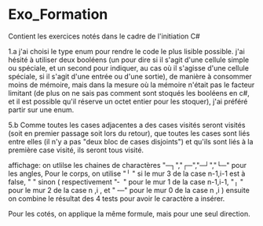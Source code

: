 # Exo_Formation
Contient les exercices notés dans le cadre de l'initiation C#


1.a j'ai choisi le type enum pour rendre le code le plus lisible possible.
j'ai hésité à utiliser deux booléens (un pour dire si il s'agit d'une cellule simple ou spéciale, et un second pour indiquer, au cas où il s'agisse d'une cellule spéciale, si il s'agit d'une entrée ou d'une sortie), de manière à consommer moins de mémoire, mais dans la mesure où la mémoire n'était pas le facteur limitant (de plus on ne sais pas comment sont stoqués les booléens en c#, et il est possible qu'il réserve un octet entier pour les stoquer), j'ai préféré partir sur une enum.


5.b Comme toutes les cases adjacentes a des cases visités seront visités (soit en premier passage soit lors du retour), que toutes les cases sont liés entre elles (il n'y a pas "deux bloc de cases disjoints") et qu'ils sont liés à la première case visité, ils seront tous visité.

affichage:
on utlilse les chaines de charactères "─┐","┌─","─┘","└─" pour les angles,
Pour le corps, on utilise "╵ " si le mur 3 de la case n-1,i-1 est à false, "  " sinon (
respectivement          "╴ " pour le mur 1 de la case n-1,i-1,
                        "╷ " pour le mur 2 de la case n  ,i  ,
et                      "╶─" pour le mur 0 de la case n  ,i  )
ensuite on combine le résultat des 4 tests pour avoir le caractère a insérer.

Pour les cotés, on applique la même formule, mais pour une seul direction.
